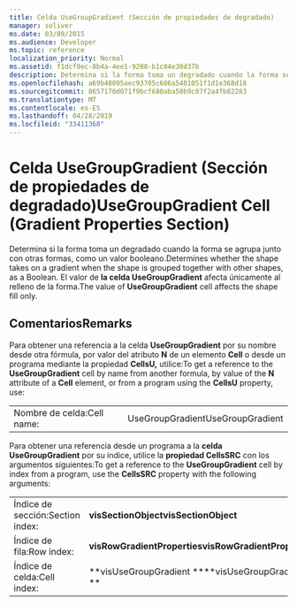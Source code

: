```yaml
---
title: Celda UseGroupGradient (Sección de propiedades de degradado)
manager: soliver
ms.date: 03/09/2015
ms.audience: Developer
ms.topic: reference
localization_priority: Normal
ms.assetid: f1dcf0ec-8b4a-4ee1-9208-b1c84e30d37b
description: Determina si la forma toma un degradado cuando la forma se agrupa junto con otras formas, como un valor booleano. El valor de la celda UseGroupGradient afecta sólo al relleno de la forma.
ms.openlocfilehash: a69b48095aec93705c686a5401051f1d1e368d18
ms.sourcegitcommit: 8657170d071f9bcf680aba50b9c07f2a4fb82283
ms.translationtype: MT
ms.contentlocale: es-ES
ms.lasthandoff: 04/28/2019
ms.locfileid: "33411368"
---
```

# <a name="usegroupgradient-cell-gradient-properties-section"></a><span data-ttu-id="a1b0e-104">Celda UseGroupGradient (Sección de propiedades de degradado)</span><span class="sxs-lookup"><span data-stu-id="a1b0e-104">UseGroupGradient Cell (Gradient Properties Section)</span></span>

<span data-ttu-id="a1b0e-105">Determina si la forma toma un degradado cuando la forma se agrupa junto con otras formas, como un valor booleano.</span><span class="sxs-lookup"><span data-stu-id="a1b0e-105">Determines whether the shape takes on a gradient when the shape is grouped together with other shapes, as a Boolean.</span></span> <span data-ttu-id="a1b0e-106">El valor de **la celda UseGroupGradient** afecta únicamente al relleno de la forma.</span><span class="sxs-lookup"><span data-stu-id="a1b0e-106">The value of **UseGroupGradient** cell affects the shape fill only.</span></span> 
  
## <a name="remarks"></a><span data-ttu-id="a1b0e-107">Comentarios</span><span class="sxs-lookup"><span data-stu-id="a1b0e-107">Remarks</span></span>

<span data-ttu-id="a1b0e-108">Para obtener una referencia a la celda **UseGroupGradient** por su nombre desde otra fórmula, por valor del atributo **N** de un elemento **Cell** o desde un programa mediante la propiedad **CellsU,** utilice:</span><span class="sxs-lookup"><span data-stu-id="a1b0e-108">To get a reference to the **UseGroupGradient** cell by name from another formula, by value of the **N** attribute of a **Cell** element, or from a program using the **CellsU** property, use:</span></span> 
  
|||
|:-----|:-----|
| <span data-ttu-id="a1b0e-109">Nombre de celda:</span><span class="sxs-lookup"><span data-stu-id="a1b0e-109">Cell name:</span></span>  <br/> | <span data-ttu-id="a1b0e-110">UseGroupGradient</span><span class="sxs-lookup"><span data-stu-id="a1b0e-110">UseGroupGradient</span></span>  <br/> |
   
<span data-ttu-id="a1b0e-111">Para obtener una referencia desde un programa a la **celda UseGroupGradient** por su índice, utilice la **propiedad CellsSRC** con los argumentos siguientes:</span><span class="sxs-lookup"><span data-stu-id="a1b0e-111">To get a reference to the **UseGroupGradient** cell by index from a program, use the **CellsSRC** property with the following arguments:</span></span> 
  
|||
|:-----|:-----|
| <span data-ttu-id="a1b0e-112">Índice de sección:</span><span class="sxs-lookup"><span data-stu-id="a1b0e-112">Section index:</span></span>  <br/> |<span data-ttu-id="a1b0e-113">**visSectionObject**</span><span class="sxs-lookup"><span data-stu-id="a1b0e-113">**visSectionObject**</span></span> <br/> |
| <span data-ttu-id="a1b0e-114">Índice de fila:</span><span class="sxs-lookup"><span data-stu-id="a1b0e-114">Row index:</span></span>  <br/> |<span data-ttu-id="a1b0e-115">**visRowGradientProperties**</span><span class="sxs-lookup"><span data-stu-id="a1b0e-115">**visRowGradientProperties**</span></span> <br/> |
| <span data-ttu-id="a1b0e-116">Índice de celda:</span><span class="sxs-lookup"><span data-stu-id="a1b0e-116">Cell index:</span></span>  <br/> |<span data-ttu-id="a1b0e-117">\*\*visUseGroupGradient \*\*</span><span class="sxs-lookup"><span data-stu-id="a1b0e-117">\*\*visUseGroupGradient \*\*</span></span> <br/> |
   

